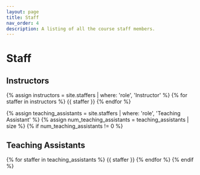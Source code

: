 ```yaml
---
layout: page
title: Staff
nav_order: 4
description: A listing of all the course staff members.
---
```


# Staff

## Instructors

{% assign instructors = site.staffers | where: 'role', 'Instructor' %}
{% for staffer in instructors %}
{{ staffer }}
{% endfor %}

{% assign teaching_assistants = site.staffers | where: 'role', 'Teaching Assistant' %}
{% assign num_teaching_assistants = teaching_assistants | size %}
{% if num_teaching_assistants != 0 %}
## Teaching Assistants

{% for staffer in teaching_assistants %}
{{ staffer }}
{% endfor %}
{% endif %}
